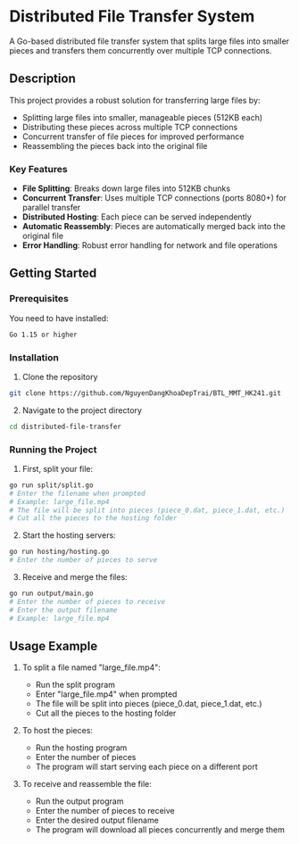 # Distributed File Transfer System

A Go-based distributed file transfer system that splits large files into smaller pieces and transfers them concurrently over multiple TCP connections.

## Description

This project provides a robust solution for transferring large files by:
- Splitting large files into smaller, manageable pieces (512KB each)
- Distributing these pieces across multiple TCP connections
- Concurrent transfer of file pieces for improved performance
- Reassembling the pieces back into the original file

### Key Features
- **File Splitting**: Breaks down large files into 512KB chunks
- **Concurrent Transfer**: Uses multiple TCP connections (ports 8080+) for parallel transfer
- **Distributed Hosting**: Each piece can be served independently
- **Automatic Reassembly**: Pieces are automatically merged back into the original file
- **Error Handling**: Robust error handling for network and file operations

## Getting Started

### Prerequisites

You need to have installed:
```bash
Go 1.15 or higher
```

### Installation

1. Clone the repository 
```bash
git clone https://github.com/NguyenDangKhoaDepTrai/BTL_MMT_HK241.git
```

2. Navigate to the project directory
```bash
cd distributed-file-transfer
```

### Running the Project

1. First, split your file:
```bash
go run split/split.go
# Enter the filename when prompted
# Example: large_file.mp4
# The file will be split into pieces (piece_0.dat, piece_1.dat, etc.)
# Cut all the pieces to the hosting folder
```



2. Start the hosting servers:
```bash
go run hosting/hosting.go
# Enter the number of pieces to serve
```

3. Receive and merge the files:
```bash
go run output/main.go
# Enter the number of pieces to receive
# Enter the output filename
# Example: large_file.mp4
```

## Usage Example

1. To split a file named "large_file.mp4":
   - Run the split program
   - Enter "large_file.mp4" when prompted
   - The file will be split into pieces (piece_0.dat, piece_1.dat, etc.)
   - Cut all the pieces to the hosting folder

2. To host the pieces:
   - Run the hosting program
   - Enter the number of pieces
   - The program will start serving each piece on a different port

3. To receive and reassemble the file:
   - Run the output program
   - Enter the number of pieces to receive
   - Enter the desired output filename
   - The program will download all pieces concurrently and merge them
